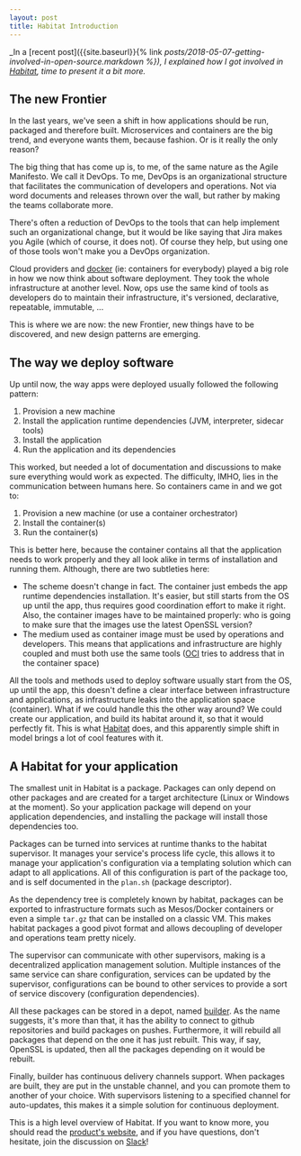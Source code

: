 ```yaml
---
layout: post
title: Habitat Introduction
---
```


_In a [recent post]({{site.baseurl}}{% link _posts/2018-05-07-getting-involved-in-open-source.markdown %}), I explained how I got involved in [Habitat](https://habitat.sh), time to present it a bit more._

## The new Frontier

In the last years, we've seen a shift in how applications should be run, packaged and therefore built. Microservices and containers are the big trend, and everyone wants them, because fashion. Or is it really the only reason?

The big thing that has come up is, to me, of the same nature as the Agile Manifesto. We call it DevOps. To me, DevOps is an organizational structure that facilitates the communication of developers and operations. Not via word documents and releases thrown over the wall, but rather by making the teams collaborate more.

There's often a reduction of DevOps to the tools that can help implement such an organizational change, but it would be like saying that Jira makes you Agile (which of course, it does not). Of course they help, but using one of those tools won't make you a DevOps organization.

Cloud providers and [docker](https://docker.io) (ie: containers for everybody) played a big role in how we now think about software deployment. They took the whole infrastructure at another level. Now, ops use the same kind of tools as developers do to maintain their infrastructure, it's versioned, declarative, repeatable, immutable, ...

This is where we are now: the new Frontier, new things have to be discovered, and new design patterns are emerging.

## The way we deploy software

Up until now, the way apps were deployed usually followed the following pattern:

1. Provision a new machine
2. Install the application runtime dependencies (JVM, interpreter, sidecar tools)
3. Install the application
4. Run the application and its dependencies

This worked, but needed a lot of documentation and discussions to make sure everything would work as expected. The difficulty, IMHO, lies in the communication between humans here. So containers came in and we got to:

1. Provision a new machine (or use a container orchestrator)
2. Install the container(s)
3. Run the container(s)

This is better here, because the container contains all that the application needs to work properly and they all look alike in terms of installation and running them. Although, there are two subtleties here:

* The scheme doesn't change in fact. The container just embeds the app runtime dependencies installation. It's easier, but still starts from the OS up until the app, thus requires good coordination effort to make it right. Also, the container images have to be maintained properly: who is going to make sure that the images use the latest OpenSSL version?
* The medium used as container image must be used by operations and developers. This means that applications and infrastructure are highly coupled and must both use the same tools ([OCI](https://www.opencontainers.org/) tries to address that in the container space)

All the tools and methods used to deploy software usually start from the OS, up until the app, this doesn't define a clear interface between infrastructure and applications, as infrastructure leaks into the application space (container). What if we could handle this the other way around? We could create our application, and build its habitat around it, so that it would perfectly fit. This is what [Habitat](https://habitat.sh) does, and this apparently simple shift in model brings a lot of cool features with it.

## A Habitat for your application

The smallest unit in Habitat is a package. Packages can only depend on other packages and are created for a target architecture (Linux or Windows at the moment). So your application package will depend on your application dependencies, and installing the package will install those dependencies too.

Packages can be turned into services at runtime thanks to the habitat supervisor. It manages your service's process life cycle, this allows it to manage your application's configuration via a templating solution which can adapt to all applications. All of this configuration is part of the package too, and is self documented in the `plan.sh` (package descriptor).

As the dependency tree is completely known by habitat, packages can be exported to infrastructure formats such as Mesos/Docker containers or even a simple `tar.gz` that can be installed on a classic VM. This makes habitat packages a good pivot format and allows decoupling of developer and operations team pretty nicely.

The supervisor can communicate with other supervisors, making is a decentralized application management solution. Multiple instances of the same service can share configuration, services can be updated by the supervisor, configurations can be bound to other services to provide a sort of service discovery (configuration dependencies).

All these packages can be stored in a depot, named [builder](https://bldr.habitat.sh). As the name suggests, it's more than that, it has the ability to connect to github repositories and build packages on pushes. Furthermore, it will rebuild all packages that depend on the one it has just rebuilt. This way, if say, OpenSSL is updated, then all the packages depending on it would be rebuilt.

Finally, builder has continuous delivery channels support. When packages are built, they are put in the unstable channel, and you can promote them to another of your choice. With supervisors listening to a specified channel for auto-updates, this makes it a simple solution for continuous deployment.

This is a high level overview of Habitat. If you want to know more, you should read the [product's website](https://www.habitat.sh), and if you have questions, don't hesitate, join the discussion on [Slack](http://slack.habitat.sh)!